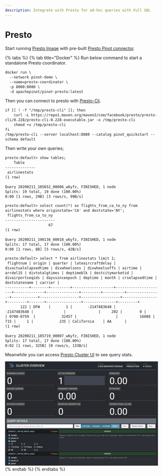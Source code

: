 ```yaml
---
description: Integrate with Presto for ad-hoc queries with Full SQL
---
```


# Presto

Start running [Presto Image](https://hub.docker.com/repository/docker/apachepinot/pinot-presto) with pre-built [Presto Pinot connector](https://prestodb.io/docs/current/connector/pinot.html).

{% tabs %}
{% tab title="Docker" %}
Run below command to start a standalone Presto coordinator.

```text
docker run \
  --network pinot-demo \
  --name=presto-coordinator \
  -p 8080:8080 \
  -d apachepinot/pinot-presto:latest
```

Then you can connect to presto with [Presto-Cli](https://prestodb.io/docs/current/installation/cli.html).

```text
if [[ ! -f "/tmp/presto-cli" ]]; then
    curl -L https://repo1.maven.org/maven2/com/facebook/presto/presto-cli/0.228/presto-cli-0.228-executable.jar -o /tmp/presto-cli
    chmod +x /tmp/presto-cli
fi
/tmp/presto-cli --server localhost:8080 --catalog pinot_quickstart --schema default
```

Then write your own queries;

```text
presto:default> show tables;
    Table
--------------
 airlinestats
(1 row)

Query 20200211_185652_00006_w6yfz, FINISHED, 1 node
Splits: 19 total, 19 done (100.00%)
0:00 [1 rows, 29B] [3 rows/s, 99B/s]
```

```text
presto:default> select count(*) as flights_from_ca_to_ny from airlinestats where originstate='CA' and deststate='NY';
 flights_from_ca_to_ny
-----------------------
                    67
(1 row)

Query 20200211_190136_00018_w6yfz, FINISHED, 1 node
Splits: 17 total, 17 done (100.00%)
0:00 [1 rows, 8B] [5 rows/s, 42B/s]
```

```text
presto:default> select * from airlinestats limit 1;
 flightnum | origin | quarter | lateaircraftdelay | divactualelapsedtime | divwheelsons | divwheelsoffs | airtime | arrdel15 | divtotalgtimes | deptimeblk | destcitymarketid | divairportseqids | dayssinceepoch | deptime | month | crselapsedtime | deststatename | carrier |
-----------+--------+---------+-------------------+----------------------+--------------+---------------+---------+----------+----------------+------------+------------------+------------------+----------------+---------+-------+----------------+---------------+---------+
       122 | DFW    |       1 |       -2147483648 |          -2147483648 |              |               |     202 |        0 |                | 0700-0759  |            32457 |                  |          16088 |     715 |     1 |            235 | California    | AA      |
(1 row)

Query 20200211_185719_00007_w6yfz, FINISHED, 1 node
Splits: 17 total, 17 done (100.00%)
0:02 [1 rows, 325B] [0 rows/s, 133B/s]
```

Meanwhile you can access [Presto Cluster UI](http://localhost:8080/ui/) to see query stats.

![Presto Cluster UI](../.gitbook/assets/image%20%287%29.png)
{% endtab %}
{% endtabs %}



